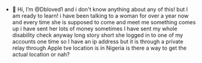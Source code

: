 - 👋 Hi, I’m @Dbloved1
  and i don't know anything about any of this! but I am ready to learn! i have been talking to a woman for over a year now and every time she is supposed to come and meet me something comes up i have sent her lots of money sometimes I have sent my whole disability check anyway long story short she logged in to one of my accounts one time so I have an ip address but it is through a private relay through Apple tve location is in Nigeria is there a way to get the actual location or nah?

<!---
Dbloved1/Dbloved1 is a ✨ special ✨ repository because its `README.md` (this file) appears on your GitHub profile.
You can click the Preview link to take a look at your changes.
--->

